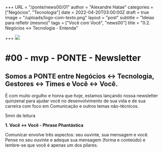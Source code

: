 +++
URL = "/ponte/news00/01"
author = "Alexandre Hatae"
categories = ["Negócios", "Tecnologia"]
date = 2022-04-20T03:00:00Z
draft = true
image = "/uploads/logo-com-texto.png"
layout = "post"
subtitle = "Ideias para refletir (mesmo)"
tags = ["Você com Você", "news00"]
title = "0.2. Negócios <-> Tecnologia - Entenda"

+++
![](/uploads/logo-com-texto.png)

# #00 - mvp - PONTE - Newsletter

## Somos a PONTE entre Negócios ↔ Tecnologia, Gestores ↔ Times e Você ↔ Você.

É com muito orgulho e honra que hoje, estamos lançando nossa newsletter quinzenal para ajudar você no desenvolvimento de sua vida e de sua carreira com foco em Comunicação e outros temas não-técnicos.

5min de leitura

**1. Você <-> Você - Phrase Phantástica**

Comunicar envolve três aspectos: seu ouvinte, sua mensagem e você. Pense no seu ouvinte e adeque sua mensagem (forma e conteúdo) e lembre-se que você é apenas um dos pilares.
